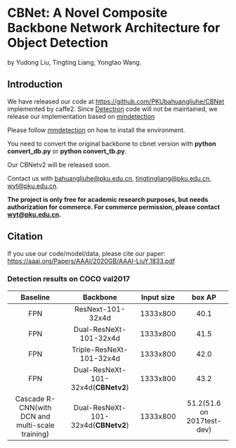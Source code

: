 # CBNet: A Novel Composite Backbone Network Architecture for Object Detection

by Yudong Liu, Tingting Liang, Yongtao Wang.

## Introduction

We have released our code at https://github.com/PKUbahuangliuhe/CBNet implemented by caffe2. Since [Detectron](https://github.com/facebookresearch/Detectron) code will not be maintained, we release our implementation based on [mmdetection](https://github.com/open-mmlab/mmdetection)

Please follow [mmdetection](https://github.com/open-mmlab/mmdetection) on how to install the environment.

You need to convert the original backbone to cbnet version with **python convert_db.py** or **python convert_tb.py**.

Our CBNetv2 will be released soon.

Contact us with bahuangliuhe@pku.edu.cn, tingtingliang@pku.edu.cn, wyt@pku.edu.cn.

**The project is only free for academic research purposes, but needs authorization for commerce. For commerce permission, please contact wyt@pku.edu.cn.**


## Citation

If you use our code/model/data, please cite our paper:
https://aaai.org/Papers/AAAI/2020GB/AAAI-LiuY.1833.pdf



### Detection results on COCO val2017

|  Baseline |   Backbone   | Input size       | box AP |                 
| :------------------------: | :-------------: | :-----: |:-------: |
|     FPN   |   ResNext-101-32x4d     |  1333x800 | 40.1  |
|     FPN   |   Dual-ResNeXt-101-32x4d  |  1333x800| 41.5  |
|     FPN   |   Triple-ResNeXt-101-32x4d |  1333x800 | 42.0  |
|     FPN   |   Dual-ResNeXt-101-32x4d(**CBNetv2**) |  1333x800 | 43.2  |
|Cascade R-CNN(with DCN and multi-scale training)| Dual-ResNeXt-101-32x4d(**CBNetv2**)|  1333x800|51.2(51.6 on 2017test-dev)  |
